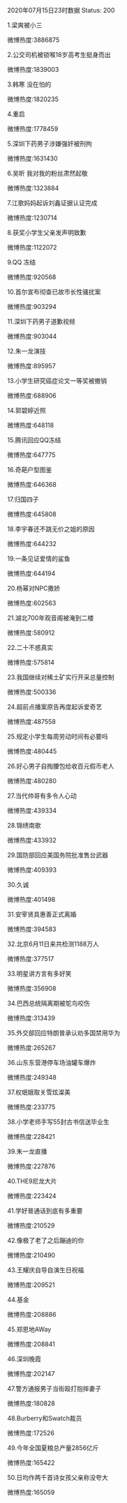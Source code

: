 2020年07月15日23时数据
Status: 200

1.梁爽被小三

微博热度:3886875

2.公交司机被锁喉18岁高考生挺身而出

微博热度:1839003

3.韩寒 没在怕的

微博热度:1820235

4.重启

微博热度:1778459

5.深圳下药男子涉嫌强奸被刑拘

微博热度:1631430

6.吴昕 我对我的粉丝肃然起敬

微博热度:1323884

7.江歌妈妈起诉刘鑫证据认证完成

微博热度:1230714

8.获奖小学生父亲发声明致歉

微博热度:1122072

9.QQ 冻结

微博热度:920568

10.首尔宣布彻查已故市长性骚扰案

微博热度:903294

11.深圳下药男子道歉视频

微博热度:903044

12.朱一龙演技

微博热度:895957

13.小学生研究癌症论文一等奖被撤销

微博热度:688906

14.郭碧婷近照

微博热度:648118

15.腾讯回应QQ冻结

微博热度:647775

16.奇葩户型图鉴

微博热度:646368

17.归国四子

微博热度:645808

18.李宇春还不跳无价之姐的原因

微博热度:644232

19.一条见证爱情的鲨鱼

微博热度:644194

20.杨幂对NPC撒娇

微博热度:602563

21.湖北700年观音阁被淹到二楼

微博热度:580912

22.二十不惑真实

微博热度:575814

23.我国继续对稀土矿实行开采总量控制

微博热度:500336

24.超前点播案原告再度起诉爱奇艺

微博热度:487558

25.规定小学生每周劳动时间有必要吗

微博热度:480445

26.好心男子自掏腰包给收百元假币老人

微博热度:480280

27.当代帅哥有多令人心动

微博热度:439334

28.锦绣南歌

微博热度:433932

29.国防部回应美国务院批准售台武器

微博热度:409393

30.久诚

微博热度:401498

31.安宰贤具惠善正式离婚

微博热度:394583

32.北京6月11日来共检测1188万人

微博热度:377517

33.明星讲方言有多好笑

微博热度:356908

34.巴西总统隔离期被鸵鸟咬伤

微博热度:313439

35.外交部回应特朗普承认劝多国禁用华为

微博热度:265267

36.山东东营港停车场油罐车爆炸

微博热度:249348

37.权珉娥取关雪炫澯美

微博热度:233775

38.小学老师手写55封古书信送毕业生

微博热度:228421

39.朱一龙直播

微博热度:227876

40.THE9尼龙大片

微博热度:223424

41.学好普通话到底有多重要

微博热度:210529

42.像极了老了之后蹦迪的你

微博热度:210490

43.王耀庆自导自演生日祝福

微博热度:209521

44.基金

微博热度:208886

45.郑恩地AWay

微博热度:208841

46.深圳晚霞

微博热度:202147

47.警方通报男子当街殴打抱摔妻子

微博热度:180828

48.Burberry和Swatch裁员

微博热度:172526

49.今年全国夏粮总产量2856亿斤

微博热度:165422

50.日均作两千首诗女孩父亲称没夸大

微博热度:165059

